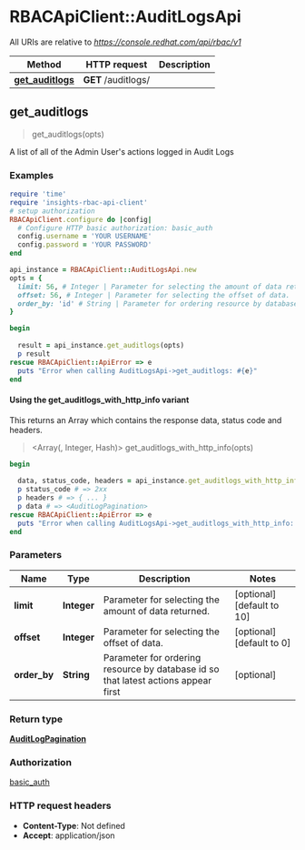 # RBACApiClient::AuditLogsApi

All URIs are relative to *https://console.redhat.com/api/rbac/v1*

| Method | HTTP request | Description |
| ------ | ------------ | ----------- |
| [**get_auditlogs**](AuditLogsApi.md#get_auditlogs) | **GET** /auditlogs/ |  |


## get_auditlogs

> <AuditLogPagination> get_auditlogs(opts)



A list of all of the Admin User's actions logged in Audit Logs

### Examples

```ruby
require 'time'
require 'insights-rbac-api-client'
# setup authorization
RBACApiClient.configure do |config|
  # Configure HTTP basic authorization: basic_auth
  config.username = 'YOUR USERNAME'
  config.password = 'YOUR PASSWORD'
end

api_instance = RBACApiClient::AuditLogsApi.new
opts = {
  limit: 56, # Integer | Parameter for selecting the amount of data returned.
  offset: 56, # Integer | Parameter for selecting the offset of data.
  order_by: 'id' # String | Parameter for ordering resource by database id so that latest actions appear first
}

begin
  
  result = api_instance.get_auditlogs(opts)
  p result
rescue RBACApiClient::ApiError => e
  puts "Error when calling AuditLogsApi->get_auditlogs: #{e}"
end
```

#### Using the get_auditlogs_with_http_info variant

This returns an Array which contains the response data, status code and headers.

> <Array(<AuditLogPagination>, Integer, Hash)> get_auditlogs_with_http_info(opts)

```ruby
begin
  
  data, status_code, headers = api_instance.get_auditlogs_with_http_info(opts)
  p status_code # => 2xx
  p headers # => { ... }
  p data # => <AuditLogPagination>
rescue RBACApiClient::ApiError => e
  puts "Error when calling AuditLogsApi->get_auditlogs_with_http_info: #{e}"
end
```

### Parameters

| Name | Type | Description | Notes |
| ---- | ---- | ----------- | ----- |
| **limit** | **Integer** | Parameter for selecting the amount of data returned. | [optional][default to 10] |
| **offset** | **Integer** | Parameter for selecting the offset of data. | [optional][default to 0] |
| **order_by** | **String** | Parameter for ordering resource by database id so that latest actions appear first | [optional] |

### Return type

[**AuditLogPagination**](AuditLogPagination.md)

### Authorization

[basic_auth](../README.md#basic_auth)

### HTTP request headers

- **Content-Type**: Not defined
- **Accept**: application/json


